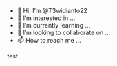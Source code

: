 - 👋 Hi, I’m @T3widianto22
- 👀 I’m interested in ...
- 🌱 I’m currently learning ...
- 💞️ I’m looking to collaborate on ...
- 📫 How to reach me ...

<!---
T3widianto22/T3widianto22 is a ✨ special ✨ repository because its `README.md` (this file) appears on your GitHub profile.
You can click the Preview link to take a look at your changes.
--->test

